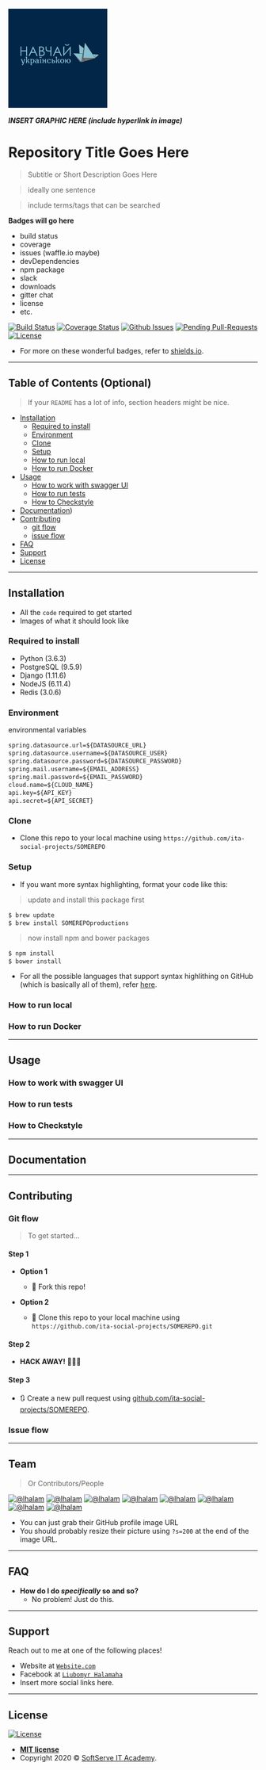 <a href="https://softserve.academy/"><img src="https://github.com/ita-social-projects/TeachUA/blob/main/images/logo.png" title="SoftServe IT Academy" alt="SoftServe IT Academy"></a>

***INSERT GRAPHIC HERE (include hyperlink in image)***

# Repository Title Goes Here

> Subtitle or Short Description Goes Here

> ideally one sentence

> include terms/tags that can be searched

**Badges will go here**

- build status
- coverage
- issues (waffle.io maybe)
- devDependencies
- npm package
- slack
- downloads
- gitter chat
- license
- etc.

[![Build Status](https://img.shields.io/travis/ita-social-projects/GreenCity/master?style=flat-square)](https://travis-ci.org/github/ita-social-projects/GreenCity)
[![Coverage Status](https://img.shields.io/gitlab/coverage/ita-social-projects/GreenCity/master?style=flat-square)](https://coveralls.io)
[![Github Issues](https://img.shields.io/github/issues/ita-social-projects/GreenCity?style=flat-square)](https://github.com/ita-social-projects/GreenCity/issues)
[![Pending Pull-Requests](https://img.shields.io/github/issues-pr/ita-social-projects/GreenCity?style=flat-square)](https://github.com/ita-social-projects/GreenCity/pulls)
[![License](http://img.shields.io/:license-mit-blue.svg?style=flat-square)](http://badges.mit-license.org)

- For more on these wonderful  badges, refer to <a href="https://shields.io/" target="_blank">shields.io</a>.

---

## Table of Contents (Optional)

> If your `README` has a lot of info, section headers might be nice.

- [Installation](#installation)
  - [Required to install](#Required-to-install)
  - [Environment](#Environment)
  - [Clone](#Clone)
  - [Setup](#Setup)
  - [How to run local](#How-to-run-local)
  - [How to run Docker](#How-to-run-Docker)
- [Usage](#Usage)
  - [How to work with swagger UI](#How-to-work-with-swagger-UI)
  - [How to run tests](#How-to-run-tests)
  - [How to Checkstyle](#How-to-Checkstyle)
- [Documentation](#Documentation))
- [Contributing](#contributing)
  - [git flow](#git-flow)
  - [issue flow](#git-flow)
- [FAQ](#faq)
- [Support](#support)
- [License](#license)

---

## Installation

- All the `code` required to get started
- Images of what it should look like

### Required to install
* Python (3.6.3)
* PostgreSQL (9.5.9)
* Django (1.11.6)
* NodeJS (6.11.4)
* Redis (3.0.6)

### Environment
environmental variables
```properties
spring.datasource.url=${DATASOURCE_URL}
spring.datasource.username=${DATASOURCE_USER}
spring.datasource.password=${DATASOURCE_PASSWORD}
spring.mail.username=${EMAIL_ADDRESS}
spring.mail.password=${EMAIL_PASSWORD}
cloud.name=${CLOUD_NAME}
api.key=${API_KEY}
api.secret=${API_SECRET}
```

### Clone

- Clone this repo to your local machine using `https://github.com/ita-social-projects/SOMEREPO`

### Setup

- If you want more syntax highlighting, format your code like this:

> update and install this package first

```shell
$ brew update
$ brew install SOMEREPOproductions
```

> now install npm and bower packages

```shell
$ npm install
$ bower install
```

- For all the possible languages that support syntax highlithing on GitHub (which is basically all of them), refer <a href="https://github.com/github/linguist/blob/master/lib/linguist/languages.yml" target="_blank">here</a>.

### How to run local

### How to run Docker

---

## Usage
### How to work with swagger UI
### How to run tests
### How to Checkstyle

---

## Documentation

---

## Contributing

### Git flow
> To get started...
#### Step 1

- **Option 1**
    - 🍴 Fork this repo!

- **Option 2**
    - 👯 Clone this repo to your local machine using `https://github.com/ita-social-projects/SOMEREPO.git`

#### Step 2

- **HACK AWAY!** 🔨🔨🔨

#### Step 3

- 🔃 Create a new pull request using <a href="https://github.com/ita-social-projects/SOMEREPO/compare/" target="_blank">github.com/ita-social-projects/SOMEREPO</a>.

### Issue flow

---

## Team

> Or Contributors/People

[![@lhalam](https://avatars3.githubusercontent.com/u/3837059?s=100&v=4)](https://github.com/lhalam)
[![@lhalam](https://avatars3.githubusercontent.com/u/3837059?s=100&v=4)](https://github.com/lhalam)
[![@lhalam](https://avatars3.githubusercontent.com/u/3837059?s=100&v=4)](https://github.com/lhalam)
[![@lhalam](https://avatars3.githubusercontent.com/u/3837059?s=100&v=4)](https://github.com/lhalam) 
[![@lhalam](https://avatars3.githubusercontent.com/u/3837059?s=100&v=4)](https://github.com/lhalam)
[![@lhalam](https://avatars3.githubusercontent.com/u/3837059?s=100&v=4)](https://github.com/lhalam)
[![@lhalam](https://avatars3.githubusercontent.com/u/3837059?s=100&v=4)](https://github.com/lhalam)
[![@lhalam](https://avatars3.githubusercontent.com/u/3837059?s=100&v=4)](https://github.com/lhalam)  

- You can just grab their GitHub profile image URL
- You should probably resize their picture using `?s=200` at the end of the image URL.

---

## FAQ

- **How do I do *specifically* so and so?**
    - No problem! Just do this.

---

## Support

Reach out to me at one of the following places!

- Website at <a href="http://Website.com" target="_blank">`Website.com`</a>
- Facebook at <a href="https://www.facebook.com/LiubomyrHalamaha/" target="_blank">`Liubomyr Halamaha`</a>
- Insert more social links here.

---

## License

[![License](http://img.shields.io/:license-mit-blue.svg?style=flat-square)](http://badges.mit-license.org)

- **[MIT license](http://opensource.org/licenses/mit-license.php)**
- Copyright 2020 © <a href="https://softserve.academy/" target="_blank"> SoftServe IT Academy</a>.